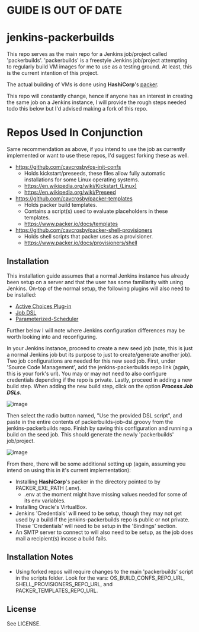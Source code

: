 # GUIDE IS OUT OF DATE

# jenkins-packerbuilds

This repo serves as the main repo for a Jenkins job/project called 'packerbuilds'. 'packerbuilds' is a freestyle Jenkins job/project attempting to regularly build VM images for me to use as a testing ground. At least, this is the current intention of this project.

The actual building of VMs is done using **HashiCorp**'s [packer](https://github.com/hashicorp/packer).

This repo will constantly change, hence if anyone has an interest in creating the same job on a Jenkins instance, I will provide the rough steps needed todo this below but I'd advised making a fork of this repo.

# Repos Used In Conjunction

Same recommendation as above, if you intend to use the job as currently implemented or want to use these repos, I'd suggest forking these as well.

- https://github.com/cavcrosby/os-init-confs
  - Holds kickstart/preseeds, these files allow fully automatic installations for some Linux operating systems.
  - https://en.wikipedia.org/wiki/Kickstart_(Linux)
  - https://en.wikipedia.org/wiki/Preseed
- https://github.com/cavcrosby/packer-templates
  - Holds packer build templates.
  - Contains a script(s) used to evaluate placeholders in these templates.
  - https://www.packer.io/docs/templates
- https://github.com/cavcrosby/packer-shell-provisioners
  - Holds shell scripts that packer uses as a provisioner.
  - https://www.packer.io/docs/provisioners/shell

## Installation

This installation guide assumes that a normal Jenkins instance has already been setup on a server and that the user has some familiarity with using Jenkins. On-top of the normal setup, the following plugins will also need to be installed:

- [Active Choices Plug-in](https://plugins.jenkins.io/uno-choice/) 
- [Job DSL](https://plugins.jenkins.io/job-dsl/)
- [Parameterized-Scheduler](https://plugins.jenkins.io/parameterized-scheduler/)

Further below I will note where Jenkins configuration differences may be worth looking into and reconfiguring.

In your Jenkins instance, proceed to create a new seed job (note, this is just a normal Jenkins job but its purpose to just to create/generate another job). Two job configurations are needed for this new seed job. First, under 'Source Code Management', add the jenkins-packerbuilds repo link (again, this is your fork's url). You may or may not need to also configure credentials depending if the repo is private. Lastly, proceed in adding a new build step. When adding the new build step, click on the option _**Process Job DSLs**_. 

![image](https://user-images.githubusercontent.com/31086993/105564206-2acdc680-5cef-11eb-9523-26f1f645cc0a.png)

Then select the radio button named, "Use the provided DSL script", and paste in the entire contents of packerbuilds-job-dsl.groovy from the jenkins-packerbuilds repo. Finish by saving this configuration and running a build on the seed job. This should generate the newly 'packerbuilds' job/project.

![image](https://user-images.githubusercontent.com/31086993/105564218-33be9800-5cef-11eb-9e6a-fadb8266e714.png)

From there, there will be some additional setting up (again, assuming you intend on using this in it's current implementation):
- Installing **HashiCorp**'s packer in the directory pointed to by PACKER_EXE_PATH (.env).
  - .env at the moment might have missing values needed for some of its env variables.
- Installing Oracle's VirtualBox.
- Jenkins 'Credentials' will need to be setup, though they may not get used by a build if the jenkins-packerbuilds repo is public or not private. These 'Credentials' will need to be setup in the 'Bindings' section.
- An SMTP server to connect to will also need to be setup, as the job does mail a recipient(s) incase a build fails.


## Installation Notes

- Using forked repos will require changes to the main 'packerbuilds' script in the scripts folder. Look for the vars: OS_BUILD_CONFS_REPO_URL, SHELL_PROVISIONERS_REPO_URL, and PACKER_TEMPLATES_REPO_URL.

## License

See LICENSE.
